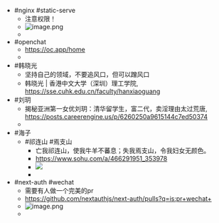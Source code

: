- #nginx #static-serve
	- 注意权限！
	- ![image.png](../assets/image_1693755743774_0.png)
	-
- #openchat
	- https://oc.app/home
	-
- #韩晓光
	- 坚持自己的领域，不要追风口，但可以蹭风口
	- 韩晓光 | 香港中文大学（深圳）理工学院, https://sse.cuhk.edu.cn/faculty/hanxiaoguang
- #刘玥
	- 揭秘亚洲第一女优刘玥：清华留学生，富二代，卖淫理由太过荒唐, https://posts.careerengine.us/p/6260250a9615144c7ed50374
	-
- #海子
	- #祁连山 #焉支山
		- 亡我祁连山，使我牛羊不蕃息；失我焉支山，令我妇女无颜色。
		- https://www.sohu.com/a/466291951_353978
		- ![](https://p0.itc.cn/images01/20210514/de4b9c432348434db86597a9d927fce4.jpeg)
		-
- #next-auth #wechat
	- 需要有人做一个完美的pr
	- https://github.com/nextauthjs/next-auth/pulls?q=is:pr+wechat+
	- ![image.png](../assets/image_1693727326226_0.png)
	-